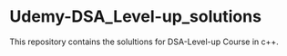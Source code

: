 # Udemy-DSA_Level-up_solutions
This repository contains the solultions for DSA-Level-up Course in c++.
